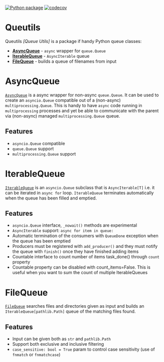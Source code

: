 [![Python package](https://github.com/Jylpah/queutils/actions/workflows/python-package.yml/badge.svg)](https://github.com/Jylpah/queutils/actions/workflows/python-package.yml)  [![codecov](https://codecov.io/gh/Jylpah/queutils/graph/badge.svg?token=rMKdbfHOFs)](https://codecov.io/gh/Jylpah/queutils)

# Queutils

Queutils *[Queue Utils]* is a package if handy Python queue classes:
- **[AsyncQueue](docs/asyncqueue.md)** - `async` wrapper for `queue.Queue`
- **[IterableQueue](docs/iterablequeue.md)** - `AsyncIterable` queue
- **[FileQueue](docs/filequeue.md)** - builds a queue of filenames from input


# AsyncQueue

[`AsyncQueue`](docs/asyncqueue.md) is a async wrapper for non-async `queue.Queue`. It can be used to create 
an `asyncio.Queue` compatible out of a (non-async) `multiprocessing.Queue`. This is handy to have `async` code running in `multiprocessing` processes and yet be able to communicate with the parent via (non-async) managed `multiprocessing.Queue` queue. 

## Features 

- `asyncio.Queue` compatible
- `queue.Queue` support
- `multiprocessing.Queue` support


# IterableQueue

[`IterableQueue`](docs/iterablequeue.md) is an `asyncio.Queue` subclass that is `AsyncIterable[T]` i.e. it can be 
iterated in `async for` loop. `IterableQueue` terminates automatically when the queue has been filled and emptied. 
    
## Features

- `asyncio.Queue` interface, `_nowait()` methods are experimental
- `AsyncIterable` support: `async for item in queue:`
- Automatic termination of the consumers with `QueueDone` exception when the queue has been emptied 
- Producers must be registered with `add_producer()` and they must notify the queue
  with `finish()` once they have finished adding items 
- Countable interface to count number of items task_done() through `count` property
- Countable property can be disabled with count_items=False. This is useful when you
    want to sum the count of multiple IterableQueues 

# FileQueue

[`FileQueue`](docs/filequeue.md) searches files and directories given as input and builds an `IterableQueue[pathlib.Path]` queue of the matching files found. 

## Features

- Input can be given both as `str` and `pathlib.Path`
- Support both exclusive and inclusive filtering 
- `case_sensitive: bool = True` param to control case sensitivity (use of `fnmatch` or `fnmatchcase`)
  
